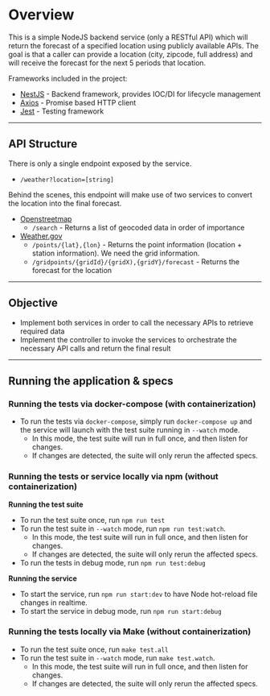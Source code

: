  # Overview

This is a simple NodeJS backend service (only a RESTful API) which will return the forecast of a specified location
using publicly available APIs. The goal is that a caller can provide a location (city, zipcode, full address) and will
receive the forecast for the next 5 periods that location.

Frameworks included in the project:

* [NestJS](https://nestjs.com/) - Backend framework, provides IOC/DI for lifecycle management
* [Axios](https://axios-http.com/docs/intro) - Promise based HTTP client
* [Jest](https://jestjs.io/) - Testing framework

___

## API Structure

There is only a single endpoint exposed by the service.

* `/weather?location=[string]`

Behind the scenes, this endpoint will make use of two services to convert the location into the final forecast.

* [Openstreetmap](https://nominatim.org/release-docs/develop/api/Search/)
    * `/search` - Returns a list of geocoded data in order of importance
* [Weather.gov](https://www.weather.gov/documentation/services-web-api#/default/zone_list)
    * `/points/{lat},{lon}` - Returns the point information (location + station information). We need the grid
      information.
    * `/gridpoints/{gridId}/{gridX),{gridY}/forecast` - Returns the forecast for the location
___
## Objective

* Implement both services in order to call the necessary APIs to retrieve required data
* Implement the controller to invoke the services to orchestrate the necessary API calls and return the final result
___
## Running the application & specs
### Running the tests via docker-compose (with containerization)
* To run the tests via `docker-compose`, simply run `docker-compose up` and the service will launch with the test suite running in `--watch` mode.
  * In this mode, the test suite will run in full once, and then listen for changes.
  * If changes are detected, the suite will only rerun the affected specs.

### Running the tests or service locally via npm (without containerization)
__Running the test suite__
* To run the test suite once, run `npm run test`
* To run the test suite in `--watch` mode, run `npm run test:watch`. 
  * In this mode, the test suite will run in full once, and then listen for changes. 
  * If changes are detected, the suite will only rerun the affected specs.
* To run the tests in debug mode, run `npm run test:debug`

__Running the service__
* To start the service, run `npm run start:dev` to have Node hot-reload file changes in realtime.
* To start the service in debug mode, run `npm run start:debug`

### Running the tests locally via Make (without containerization)
* To run the test suite once, run `make test.all`
* To run the test suite in `--watch` mode, run `make test.watch`.
  * In this mode, the test suite will run in full once, and then listen for changes. 
  * If changes are detected, the suite will only rerun the affected specs.
